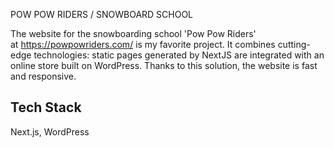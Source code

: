 POW POW RIDERS / SNOWBOARD SCHOOL

The website for the snowboarding school 'Pow Pow Riders' at https://powpowriders.com/ is my favorite project. It combines cutting-edge technologies: static pages generated by NextJS are integrated with an online store built on WordPress. Thanks to this solution, the website is fast and responsive.




## Tech Stack

Next.js, WordPress



